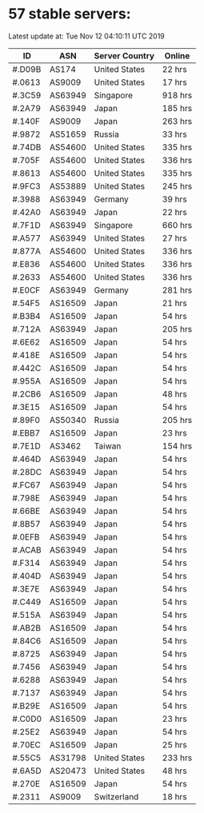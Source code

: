# 57 stable servers:

Latest update at: Tue Nov 12 04:10:11 UTC 2019

| ID | ASN | Server Country | Online |
| -- | --- | -------------- | ------ |
| #.D09B | AS174 | United States | 22 hrs |
| #.0613 | AS9009 | United States | 17 hrs |
| #.3C59 | AS63949 | Singapore | 918 hrs |
| #.2A79 | AS63949 | Japan | 185 hrs |
| #.140F | AS9009 | Japan | 263 hrs |
| #.9872 | AS51659 | Russia | 33 hrs |
| #.74DB | AS54600 | United States | 335 hrs |
| #.705F | AS54600 | United States | 336 hrs |
| #.8613 | AS54600 | United States | 335 hrs |
| #.9FC3 | AS53889 | United States | 245 hrs |
| #.3988 | AS63949 | Germany | 39 hrs |
| #.42A0 | AS63949 | Japan | 22 hrs |
| #.7F1D | AS63949 | Singapore | 660 hrs |
| #.A577 | AS63949 | United States | 27 hrs |
| #.877A | AS54600 | United States | 336 hrs |
| #.E836 | AS54600 | United States | 336 hrs |
| #.2633 | AS54600 | United States | 336 hrs |
| #.E0CF | AS63949 | Germany | 281 hrs |
| #.54F5 | AS16509 | Japan | 21 hrs |
| #.B3B4 | AS16509 | Japan | 54 hrs |
| #.712A | AS63949 | Japan | 205 hrs |
| #.6E62 | AS16509 | Japan | 54 hrs |
| #.418E | AS16509 | Japan | 54 hrs |
| #.442C | AS16509 | Japan | 54 hrs |
| #.955A | AS16509 | Japan | 54 hrs |
| #.2CB6 | AS16509 | Japan | 48 hrs |
| #.3E15 | AS16509 | Japan | 54 hrs |
| #.89F0 | AS50340 | Russia | 205 hrs |
| #.EBB7 | AS16509 | Japan | 23 hrs |
| #.7E1D | AS3462 | Taiwan | 154 hrs |
| #.464D | AS63949 | Japan | 54 hrs |
| #.28DC | AS63949 | Japan | 54 hrs |
| #.FC67 | AS63949 | Japan | 54 hrs |
| #.798E | AS63949 | Japan | 54 hrs |
| #.66BE | AS63949 | Japan | 54 hrs |
| #.8B57 | AS63949 | Japan | 54 hrs |
| #.0EFB | AS63949 | Japan | 54 hrs |
| #.ACAB | AS63949 | Japan | 54 hrs |
| #.F314 | AS63949 | Japan | 54 hrs |
| #.404D | AS63949 | Japan | 54 hrs |
| #.3E7E | AS63949 | Japan | 54 hrs |
| #.C449 | AS16509 | Japan | 54 hrs |
| #.515A | AS63949 | Japan | 54 hrs |
| #.AB2B | AS16509 | Japan | 54 hrs |
| #.84C6 | AS16509 | Japan | 54 hrs |
| #.8725 | AS63949 | Japan | 54 hrs |
| #.7456 | AS63949 | Japan | 54 hrs |
| #.6288 | AS63949 | Japan | 54 hrs |
| #.7137 | AS63949 | Japan | 54 hrs |
| #.B29E | AS16509 | Japan | 54 hrs |
| #.C0D0 | AS16509 | Japan | 23 hrs |
| #.25E2 | AS63949 | Japan | 54 hrs |
| #.70EC | AS16509 | Japan | 25 hrs |
| #.55C5 | AS31798 | United States | 233 hrs |
| #.6A5D | AS20473 | United States | 48 hrs |
| #.270E | AS16509 | Japan | 54 hrs |
| #.2311 | AS9009 | Switzerland | 18 hrs |

